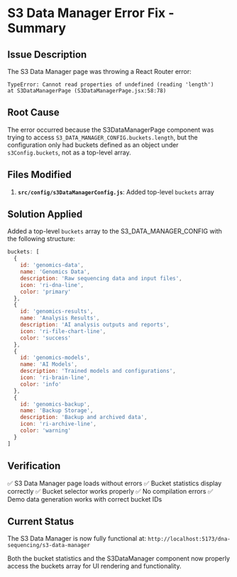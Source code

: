 # S3 Data Manager Error Fix - Summary

## Issue Description
The S3 Data Manager page was throwing a React Router error:
```
TypeError: Cannot read properties of undefined (reading 'length')
at S3DataManagerPage (S3DataManagerPage.jsx:58:78)
```

## Root Cause
The error occurred because the S3DataManagerPage component was trying to access `S3_DATA_MANAGER_CONFIG.buckets.length`, but the configuration only had buckets defined as an object under `s3Config.buckets`, not as a top-level array.

## Files Modified
1. **`src/config/s3DataManagerConfig.js`**: Added top-level `buckets` array

## Solution Applied
Added a top-level `buckets` array to the S3_DATA_MANAGER_CONFIG with the following structure:

```javascript
buckets: [
  { 
    id: 'genomics-data', 
    name: 'Genomics Data', 
    description: 'Raw sequencing data and input files',
    icon: 'ri-dna-line',
    color: 'primary' 
  },
  { 
    id: 'genomics-results', 
    name: 'Analysis Results', 
    description: 'AI analysis outputs and reports',
    icon: 'ri-file-chart-line',
    color: 'success' 
  },
  { 
    id: 'genomics-models', 
    name: 'AI Models', 
    description: 'Trained models and configurations',
    icon: 'ri-brain-line',
    color: 'info' 
  },
  { 
    id: 'genomics-backup', 
    name: 'Backup Storage', 
    description: 'Backup and archived data',
    icon: 'ri-archive-line',
    color: 'warning' 
  }
]
```

## Verification
✅ S3 Data Manager page loads without errors
✅ Bucket statistics display correctly
✅ Bucket selector works properly
✅ No compilation errors
✅ Demo data generation works with correct bucket IDs

## Current Status
The S3 Data Manager is now fully functional at:
`http://localhost:5173/dna-sequencing/s3-data-manager`

Both the bucket statistics and the S3DataManager component now properly access the buckets array for UI rendering and functionality.
